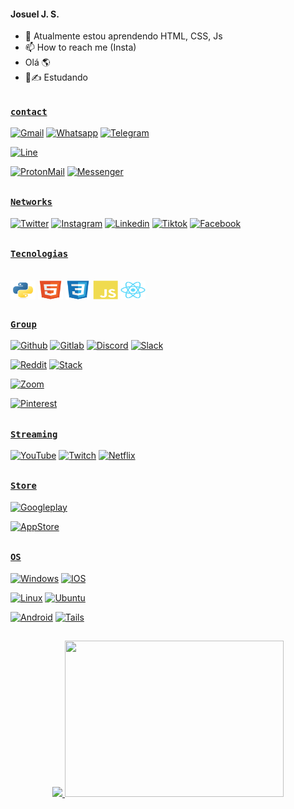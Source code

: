 #### Josuel J. S.

- 👀  Atualmente estou aprendendo HTML, CSS, Js
- 📫 How to reach me (Insta)</br>
- Olá 🌎
- 💭✍ Estudando

##

### [`contact`]()

 [![Gmail](https://img.shields.io/badge/Gmail-D14836?style=for-the-badge&logo=gmail&logoColor=white)](https://www.google.com/gmail)
 [![Whatsapp](https://img.shields.io/badge/WhatsApp-25D366?style=for-the-badge&logo=whatsapp&logoColor=white)](https://www.whatsapp.com/?lang=pt_br)
 [![Telegram](https://img.shields.io/badge/Telegram-2CA5E0?style=for-the-badge&logo=telegram&logoColor=white)](https://web.telegram.org/)
 
 [![Line](https://aleen42.github.io/badges/src/line.svg)](https://line.me/en/)
 
 [![ProtonMail](https://img.shields.io/badge/ProtonMail-8B89CC?style=for-the-badge&logo=protonmail&logoColor=white)](https://protonmail.com/pt_BR/)
 [![Messenger](https://img.shields.io/badge/Messenger-00B2FF?style=for-the-badge&logo=messenger&logoColor=white)](https://www.messenger.com/)



##

### [`Networks`]()

[![Twitter](https://img.shields.io/badge/Twitter-1DA1F2?style=for-the-badge&logo=twitter&logoColor=white)](https://twitter.com/josephf_23)
[![Instagram](https://img.shields.io/badge/Instagram-E4405F?style=for-the-badge&logo=instagram&logoColor=white)](https://www.instagram.com/job._23/)
[![Linkedin](https://img.shields.io/badge/LinkedIn-0077B5?style=for-the-badge&logo=linkedin&logoColor=white)](https://br.linkedin.com/)
[![Tiktok](https://img.shields.io/badge/TikTok-000000?style=for-the-badge&logo=tiktok&logoColor=white)](https://www.tiktok.com/pt-BR/)
[![Facebook](https://img.shields.io/badge/Facebook-1877F2?style=for-the-badge&logo=facebook&logoColor=white)](https://pt-br.facebook.com/)



##

### [`Tecnologias`]()

 <div style="display: inline_block"></br>
   <img align="center" alt="jojs74-Python" height="30" width="40" src="https://raw.githubusercontent.com/devicons/devicon/master/icons/python/python-original.svg">
   <img align="center" alt="jojs74-HTML" height="30" width="40" src="https://raw.githubusercontent.com/devicons/devicon/master/icons/html5/html5-original.svg">
   <img align="center" alt="jojs74-CSS" height="30" width="40" src="https://raw.githubusercontent.com/devicons/devicon/master/icons/css3/css3-original.svg">
   <img align="center" alt="jojs74-Js" height="30" width="40" src="https://raw.githubusercontent.com/devicons/devicon/master/icons/javascript/javascript-plain.svg">
   <img align="center" alt="jojs74-React" height="30" width="40" src="https://raw.githubusercontent.com/devicons/devicon/master/icons/react/react-original.svg">
</div>

##

### [`Group`]()

 [![Github](https://img.shields.io/badge/GitHub-100000?style=for-the-badge&logo=github&logoColor=white)](https://github.com/)
 [![Gitlab](https://img.shields.io/badge/GitLab-330F63?style=for-the-badge&logo=gitlab&logoColor=white)](https://gitlab.com/users/sign_in)
 [![Discord](https://img.shields.io/badge/Discord-7289DA?style=for-the-badge&logo=discord&logoColor=white)](https://discord.com/)
 [![Slack](	https://img.shields.io/badge/Slack-4A154B?style=for-the-badge&logo=slack&logoColor=white)](https://slack.com/intl/pt-br/)
 
 [![Reddit](https://aleen42.github.io/badges/src/reddit.svg)](https://www.reddit.com/)
 [![Stack](	https://aleen42.github.io/badges/src/stackexchange.svg)](https://portuguese.stackexchange.com/)

 [![Zoom](https://img.shields.io/badge/Zoom-2D8CFF?style=for-the-badge&logo=zoom&logoColor=white)](https://zoom.us/download)

 [![Pinterest](https://aleen42.github.io/badges/src/pinterest.svg)](https://br.pinterest.com/)


 ##
 
### [`Streaming`]()

[![YouTube](https://img.shields.io/badge/YouTube-FF0000?style=for-the-badge&logo=youtube&logoColor=white)](https://www.youtube.com/)
[![Twitch](https://img.shields.io/badge/Twitch-9146FF?style=for-the-badge&logo=twitch&logoColor=white)](https://www.twitch.tv/)
[![Netflix](https://img.shields.io/badge/Netflix-E50914?style=for-the-badge&logo=netflix&logoColor=white)](https://www.netflix.com/br/)

 ##
### [`Store`]()
  
  [![Googleplay](https://img.shields.io/badge/Google_Play-414141?style=for-the-badge&logo=google-play&logoColor=white)](https://play.google.com/store?hl=pt_BR&gl=US)
  
  [![AppStore](https://img.shields.io/badge/App_Store-0D96F6?style=for-the-badge&logo=app-store&logoColor=white)](https://www.apple.com/br/app-store/)
  
 ##
 
 ### [`OS`]()
  
 [![Windows](https://img.shields.io/badge/Windows-0078D6?style=for-the-badge&logo=windows&logoColor=white)](https://www.microsoft.com/pt-br/windows/)
 [![IOS](https://img.shields.io/badge/iOS-000000?style=for-the-badge&logo=ios&logoColor=white)](https://www.apple.com/br/ios/ios-15/)


[![Linux](https://img.shields.io/badge/Linux_Mint-87CF3E?style=for-the-badge&logo=linux-mint&logoColor=white)](https://www.linuxliteos.com/download.php)
[![Ubuntu](https://img.shields.io/badge/Ubuntu-E95420?style=for-the-badge&logo=ubuntu&logoColor=white)](https://ubuntu.com/download)

[![Android](https://img.shields.io/badge/Android-3DDC84?style=for-the-badge&logo=android&logoColor=white)](https://www.android.com/intl/pt-BR_br/)
[![Tails](https://img.shields.io/badge/Tails%20-56347C?&style=for-the-badge&logo=tails&logoColor=white)](https://tails.boum.org/index.pt.html)

  ##
  
<div align="center">
  <a href="https://github.com/josuel23">
  <img height="170em" src="https://github-readme-stats.vercel.app/api?username=jojs74&show_icons=true&theme=dark&include_all_commits=true&count_private=false"/>
  <img height="250em" width="350em" src="https://github-readme-stats.vercel.app/api/top-langs/?username=jojs74&layout=compact&langs_count=7&theme=dracula"/>
   
</div>

 ##
  


 
  

